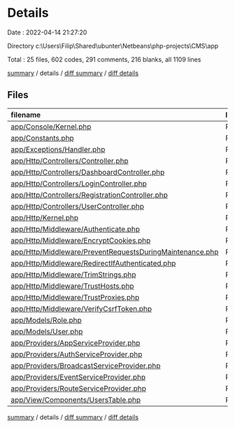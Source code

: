 # Details

Date : 2022-04-14 21:27:20

Directory c:\Users\Filip\Shared\ubunter\Netbeans\php-projects\CMS\app

Total : 25 files,  602 codes, 291 comments, 216 blanks, all 1109 lines

[summary](results.md) / details / [diff summary](diff.md) / [diff details](diff-details.md)

## Files
| filename | language | code | comment | blank | total |
| :--- | :--- | ---: | ---: | ---: | ---: |
| [app/Console/Kernel.php](/app/Console/Kernel.php) | PHP | 15 | 12 | 6 | 33 |
| [app/Constants.php](/app/Constants.php) | PHP | 7 | 5 | 5 | 17 |
| [app/Exceptions/Handler.php](/app/Exceptions/Handler.php) | PHP | 19 | 17 | 6 | 42 |
| [app/Http/Controllers/Controller.php](/app/Http/Controllers/Controller.php) | PHP | 10 | 0 | 5 | 15 |
| [app/Http/Controllers/DashboardController.php](/app/Http/Controllers/DashboardController.php) | PHP | 7 | 9 | 5 | 21 |
| [app/Http/Controllers/LoginController.php](/app/Http/Controllers/LoginController.php) | PHP | 51 | 15 | 24 | 90 |
| [app/Http/Controllers/RegistrationController.php](/app/Http/Controllers/RegistrationController.php) | PHP | 32 | 11 | 14 | 57 |
| [app/Http/Controllers/UserController.php](/app/Http/Controllers/UserController.php) | PHP | 108 | 46 | 26 | 180 |
| [app/Http/Kernel.php](/app/Http/Kernel.php) | PHP | 39 | 22 | 7 | 68 |
| [app/Http/Middleware/Authenticate.php](/app/Http/Middleware/Authenticate.php) | PHP | 12 | 6 | 4 | 22 |
| [app/Http/Middleware/EncryptCookies.php](/app/Http/Middleware/EncryptCookies.php) | PHP | 8 | 6 | 4 | 18 |
| [app/Http/Middleware/PreventRequestsDuringMaintenance.php](/app/Http/Middleware/PreventRequestsDuringMaintenance.php) | PHP | 8 | 6 | 4 | 18 |
| [app/Http/Middleware/RedirectIfAuthenticated.php](/app/Http/Middleware/RedirectIfAuthenticated.php) | PHP | 19 | 8 | 6 | 33 |
| [app/Http/Middleware/TrimStrings.php](/app/Http/Middleware/TrimStrings.php) | PHP | 11 | 5 | 4 | 20 |
| [app/Http/Middleware/TrustHosts.php](/app/Http/Middleware/TrustHosts.php) | PHP | 12 | 5 | 4 | 21 |
| [app/Http/Middleware/TrustProxies.php](/app/Http/Middleware/TrustProxies.php) | PHP | 14 | 10 | 5 | 29 |
| [app/Http/Middleware/VerifyCsrfToken.php](/app/Http/Middleware/VerifyCsrfToken.php) | PHP | 8 | 6 | 4 | 18 |
| [app/Models/Role.php](/app/Models/Role.php) | PHP | 15 | 0 | 8 | 23 |
| [app/Models/User.php](/app/Models/User.php) | PHP | 90 | 21 | 28 | 139 |
| [app/Providers/AppServiceProvider.php](/app/Providers/AppServiceProvider.php) | PHP | 12 | 12 | 5 | 29 |
| [app/Providers/AuthServiceProvider.php](/app/Providers/AuthServiceProvider.php) | PHP | 13 | 12 | 6 | 31 |
| [app/Providers/BroadcastServiceProvider.php](/app/Providers/BroadcastServiceProvider.php) | PHP | 12 | 5 | 5 | 22 |
| [app/Providers/EventServiceProvider.php](/app/Providers/EventServiceProvider.php) | PHP | 17 | 11 | 5 | 33 |
| [app/Providers/RouteServiceProvider.php](/app/Providers/RouteServiceProvider.php) | PHP | 30 | 25 | 9 | 64 |
| [app/View/Components/UsersTable.php](/app/View/Components/UsersTable.php) | PHP | 33 | 16 | 17 | 66 |

[summary](results.md) / details / [diff summary](diff.md) / [diff details](diff-details.md)